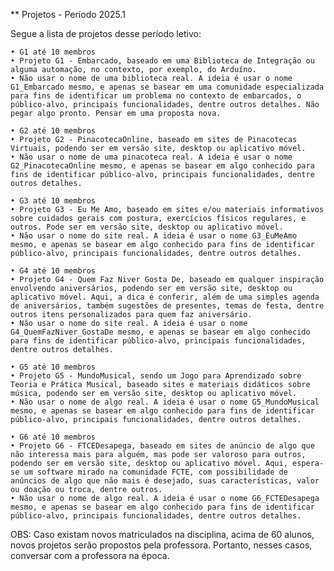 ** Projetos - Período   2025.1

Segue a lista de projetos desse período letivo:

    • G1 até 10 membros
    • Projeto G1 - Embarcado, baseado em uma Biblioteca de Integração ou alguma automação, no contexto, por exemplo, do Arduíno.
    • Não usar o nome de uma biblioteca real. A ideia é usar o nome G1_Embarcado mesmo, e apenas se basear em uma comunidade especializada para fins de identificar um problema no contexto de embarcados, o público-alvo, principais funcionalidades, dentre outros detalhes. Não pegar algo pronto. Pensar em uma proposta nova.

    • G2 até 10 membros
    • Projeto G2 - PinacotecaOnline, baseado em sites de Pinacotecas Virtuais, podendo ser em versão site, desktop ou aplicativo móvel.
    • Não usar o nome de uma pinacoteca real. A ideia é usar o nome G2_PinacotecaOnline mesmo, e apenas se basear em algo conhecido para fins de identificar público-alvo, principais funcionalidades, dentre outros detalhes.

    • G3 até 10 membros
    • Projeto G3 - Eu Me Amo, baseado em sites e/ou materiais informativos sobre cuidados gerais com postura, exercícios físicos regulares, e outros. Pode ser em versão site, desktop ou aplicativo móvel.
    • Não usar o nome do site real. A ideia é usar o nome G3_EuMeAmo mesmo, e apenas se basear em algo conhecido para fins de identificar público-alvo, principais funcionalidades, dentre outros detalhes.

    • G4 até 10 membros
    • Projeto G4 - Quem Faz Niver Gosta De, baseado em qualquer inspiração envolvendo aniversários, podendo ser em versão site, desktop ou aplicativo móvel. Aqui, a dica é conferir, além de uma simples agenda de aniversários, também sugestões de presentes, temas de festa, dentre outros itens personalizados para quem faz aniversário.
    • Não usar o nome do site real. A ideia é usar o nome G4_QuemFazNiver_GostaDe mesmo, e apenas se basear em algo conhecido para fins de identificar público-alvo, principais funcionalidades, dentre outros detalhes.

    • G5 até 10 membros
    • Projeto G5 - MundoMusical, sendo um Jogo para Aprendizado sobre Teoria e Prática Musical, baseado sites e materiais didáticos sobre música, podendo ser em versão site, desktop ou aplicativo móvel. 
    • Não usar o nome de algo real. A ideia é usar o nome G5_MundoMusical mesmo, e apenas se basear em algo conhecido para fins de identificar público-alvo, principais funcionalidades, dentre outros detalhes.

    • G6 até 10 membros
    • Projeto G6 - FTCEDesapega, baseado em sites de anúncio de algo que não interessa mais para alguém, mas pode ser valoroso para outros, podendo ser em versão site, desktop ou aplicativo móvel. Aqui, espera-se um software mirado na comunidade FCTE, com possibilidade de anúncios de algo que não mais é desejado, suas características, valor ou doação ou troca, dentre outros.
    • Não usar o nome de algo real. A ideia é usar o nome G6_FCTEDesapega mesmo, e apenas se basear em algo conhecido para fins de identificar público-alvo, principais funcionalidades, dentre outros detalhes.

OBS: Caso existam novos matriculados na disciplina, acima de 60 alunos, novos projetos serão propostos pela professora. Portanto, nesses casos, conversar com a professora na época.

